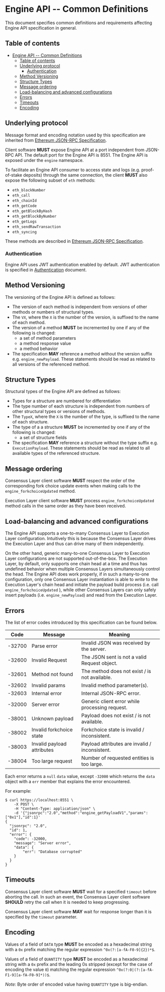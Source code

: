 # Engine API -- Common Definitions

This document specifies common definitions and requirements affecting Engine API specification in general.

## Table of contents

<!-- START doctoc generated TOC please keep comment here to allow auto update -->
<!-- DON'T EDIT THIS SECTION, INSTEAD RE-RUN doctoc TO UPDATE -->

- [Engine API -- Common Definitions](#engine-api----common-definitions)
  - [Table of contents](#table-of-contents)
  - [Underlying protocol](#underlying-protocol)
    - [Authentication](#authentication)
  - [Method Versioning](#method-versioning)
  - [Structure Types](#structure-types)
  - [Message ordering](#message-ordering)
  - [Load-balancing and advanced configurations](#load-balancing-and-advanced-configurations)
  - [Errors](#errors)
  - [Timeouts](#timeouts)
  - [Encoding](#encoding)

<!-- END doctoc generated TOC please keep comment here to allow auto update -->

## Underlying protocol

Message format and encoding notation used by this specification are inherited
from [Ethereum JSON-RPC Specification][json-rpc-spec].

Client software **MUST** expose Engine API at a port independent from JSON-RPC API.
The default port for the Engine API is 8551.
The Engine API is exposed under the `engine` namespace.

To facilitate an Engine API consumer to access state and logs (e.g. proof-of-stake deposits) through the same connection,
the client **MUST** also expose the following subset of `eth` methods:
* `eth_blockNumber`
* `eth_call`
* `eth_chainId`
* `eth_getCode`
* `eth_getBlockByHash`
* `eth_getBlockByNumber`
* `eth_getLogs`
* `eth_sendRawTransaction`
* `eth_syncing`

These methods are described in [Ethereum JSON-RPC Specification][json-rpc-spec].

### Authentication

Engine API uses JWT authentication enabled by default.
JWT authentication is specified in [Authentication](./authentication.md) document.

## Method Versioning

The versioning of the Engine API is defined as follows:

* The version of each method is independent from versions of other methods or numbers of structural types.
* The `VX`, where the `X` is the number of the version, is suffixed to the name of each method.
* The version of a method **MUST** be incremented by one if any of the following is changed:
  * a set of method parameters
  * a method response value
  * a method behavior
* The specification **MAY** reference a method without the version suffix e.g. `engine_newPayload`. These statements should be read as related to all versions of the referenced method.

## Structure Types

Structural types of the Engine API are defined as follows:

* Types for a structure are numbered for differentiation
* The type number of each structure is independent from numbers of other structural types or versions of methods.
* The `TypeX`, where the `X` is the number of the type, is suffixed to the name of each structure.
* The type of a a structure **MUST** be incremented by one if any of the following is changed:
  * a set of structure fields
* The specification **MAY** reference a structure without the type suffix e.g. `ExecutionPayload`. These statements should be read as related to all available types of the referenced structure.

## Message ordering

Consensus Layer client software **MUST** respect the order of the corresponding fork choice update events
when making calls to the `engine_forkchoiceUpdated` method.

Execution Layer client software **MUST** process `engine_forkchoiceUpdated` method calls
in the same order as they have been received.

## Load-balancing and advanced configurations

The Engine API supports a one-to-many Consensus Layer to Execution Layer configuration.
Intuitively this is because the Consensus Layer drives the Execution Layer and thus can drive many of them independently.

On the other hand, generic many-to-one Consensus Layer to Execution Layer configurations are not supported out-of-the-box.
The Execution Layer, by default, only supports one chain head at a time and thus has undefined behavior when multiple Consensus Layers simultaneously control the head.
The Engine API does work properly, if in such a many-to-one configuration, only one Consensus Layer instantiation is able to *write* to the Execution Layer's chain head and initiate the payload build process (i.e. call `engine_forkchoiceUpdated` ),
while other Consensus Layers can only safely insert payloads (i.e. `engine_newPayload`) and read from the Execution Layer.

## Errors

The list of error codes introduced by this specification can be found below.

| Code | Message | Meaning |
| - | - | - |
| -32700 | Parse error | Invalid JSON was received by the server. |
| -32600 | Invalid Request | The JSON sent is not a valid Request object. |
| -32601 | Method not found | The method does not exist / is not available. |
| -32602 | Invalid params | Invalid method parameter(s). |
| -32603 | Internal error | Internal JSON-RPC error. |
| -32000 | Server error | Generic client error while processing request. |
| -38001 | Unknown payload | Payload does not exist / is not available. |
| -38002 | Invalid forkchoice state | Forkchoice state is invalid / inconsistent. |
| -38003 | Invalid payload attributes | Payload attributes are invalid / inconsistent. |
| -38004 | Too large request | Number of requested entities is too large. |

Each error returns a `null` `data` value, except `-32000` which returns the `data` object with a `err` member that explains the error encountered.

For example:

```console
$ curl https://localhost:8551 \
    -X POST \
    -H "Content-Type: application/json" \
    -d '{"jsonrpc":"2.0","method":"engine_getPayloadV1","params": ["0x1"],"id":1}'
{
  "jsonrpc": "2.0",
  "id": 1,
  "error": {
    "code": -32000,
    "message": "Server error",
    "data": {
        "err": "Database corrupted"
    }
  }
}
```

## Timeouts

Consensus Layer client software **MUST** wait for a specified `timeout` before aborting the call. In such an event, the Consensus Layer client software **SHOULD** retry the call when it is needed to keep progressing.

Consensus Layer client software **MAY** wait for response longer than it is specified by the `timeout` parameter.

## Encoding

Values of a field of `DATA` type **MUST** be encoded as a hexadecimal string with a `0x` prefix matching the regular expression `^0x(?:[a-fA-F0-9]{2})*$`.

Values of a field of `QUANTITY` type **MUST** be encoded as a hexadecimal string with a `0x` prefix and the leading 0s stripped (except for the case of encoding the value `0`) matching the regular expression `^0x(?:0|(?:[a-fA-F1-9][a-fA-F0-9]*))$`.

*Note:* Byte order of encoded value having `QUANTITY` type is big-endian.

[json-rpc-spec]: https://playground.open-rpc.org/?schemaUrl=https://raw.githubusercontent.com/ethereum/execution-apis/assembled-spec/openrpc.json&uiSchema[appBar][ui:splitView]=false&uiSchema[appBar][ui:input]=false&uiSchema[appBar][ui:examplesDropdown]=false
